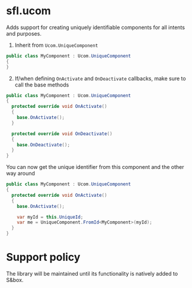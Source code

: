 # sfl.ucom
Adds support for creating uniquely identifiable components for all intents and purposes.

1. Inherit from `Ucom.UniqueComponent`
```cs
public class MyComponent : Ucom.UniqueComponent
{
}
```

2. If/when defining `OnActivate` and `OnDeactivate` callbacks, make sure to call the base methods
```cs
public class MyComponent : Ucom.UniqueComponent
{
  protected override void OnActivate()
  {
    base.OnActivate();
  }

  protected override void OnDeactivate()
  {
    base.OnDeactivate();
  }
}
```
You can now get the unique identifier from this component and the other way around
```cs
public class MyComponent : Ucom.UniqueComponent
{
  protected override void OnActivate()
  {
    base.OnActivate();

    var myId = this.UniqueId;
    var me = UniqueComponent.FromId<MyComponent>(myId);
  }
}
```
# Support policy
The library will be maintained until its functionality is natively added to S&box.
